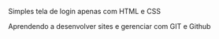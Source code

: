 Simples tela de login apenas com HTML e CSS 

Aprendendo a desenvolver sites e gerenciar com GIT e Github

<a href = "https://renatosantosc.github.io/ProjetoGit/index.html">